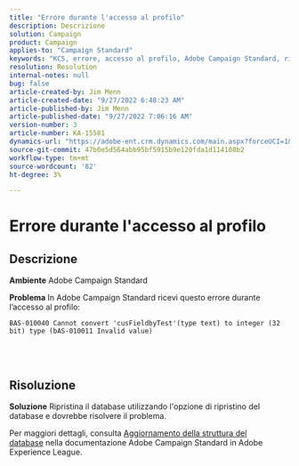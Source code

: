```yaml
---
title: "Errore durante l'accesso al profilo"
description: Descrizione
solution: Campaign
product: Campaign
applies-to: "Campaign Standard"
keywords: "KCS, errore, accesso al profilo, Adobe Campaign Standard, ripristino del database"
resolution: Resolution
internal-notes: null
bug: false
article-created-by: Jim Menn
article-created-date: "9/27/2022 6:48:23 AM"
article-published-by: Jim Menn
article-published-date: "9/27/2022 7:06:16 AM"
version-number: 3
article-number: KA-15581
dynamics-url: "https://adobe-ent.crm.dynamics.com/main.aspx?forceUCI=1&pagetype=entityrecord&etn=knowledgearticle&id=e25c2c5e-303e-ed11-9db1-0022480866ad"
source-git-commit: 47b0e5d564abb95bf5915b9e120fda1d114108b2
workflow-type: tm+mt
source-wordcount: '82'
ht-degree: 3%

---
```


# Errore durante l&#39;accesso al profilo

## Descrizione


<b>Ambiente</b>
Adobe Campaign Standard

<b>Problema</b>
In Adobe Campaign Standard ricevi questo errore durante l’accesso al profilo:


```
BAS-010040 Cannot convert 'cusFieldbyTest'(type text) to integer (32 bit) type (bAS-010011 Invalid value)
```






<br> 



## Risoluzione


<b>Soluzione</b>
Ripristina il database utilizzando l&#39;opzione di ripristino del database e dovrebbe risolvere il problema.

Per maggiori dettagli, consulta [Aggiornamento della struttura del database](https://docs.adobe.com/content/help/en/campaign-standard/using/developing/adding-or-extending-a-resource/updating-the-database-structure.html) nella documentazione Adobe Campaign Standard in Adobe Experience League.
